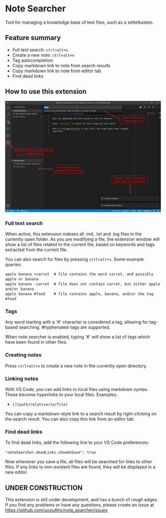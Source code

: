 # Note Searcher

Tool for managing a knowledge base of text files, such as a zettelkasten.


## Feature summary

- Full text search:  `ctrl+alt+s`
- Create a new note: `ctrl+alt+n`
- Tag autocompletion
- Copy markdown link to note from search results
- Copy markdown link to note from editor tab
- Find dead links


## How to use this extension

![extension screenshot](./img/ext_screenshot.png)


### Full text search

When active, this extension indexes all .md, .txt and .log files in the
currently open folder. As you are modifying a file, the extension window will
show a list of files related to the current file, based on keywords and tags
extracted from the current file.

You can also search for files by pressing `ctrl+alt+s`. Some example queries:

```
apple banana +carrot  # file contains the word carrot, and possibly apple or banana
apple banana -carrot  # file does not contain carrot, but either apple and/or banana
apple banana #food    # file contains apple, banana, and/or the tag #food
```


### Tags

Any word starting with a '#' character is considered a tag, allowing for
tag-based searching. #hyphenated-tags are supported.

When note searcher is enabled, typing '#' will show a list of tags which have
been found in other files.


### Creating notes

Press `ctrl+alt+n` to create a new note in the currently open directory.


### Linking notes

With VS Code, you can add links to local files using markdown
syntax. These become hyperlinks to your local files. Examples:

- `[](path/relative/to/file)`

You can copy a markdown-style link to a search result by right-clicking on
the search result. You can also copy this link from an editor tab.


### Find dead links

To find dead links, add the following line to your VS Code preferences:

`"noteSearcher.deadLinks.showOnSave": true`

Now whenever you save a file, all files will be searched for links to other
files. If any links to non-existent files are found, they will be displayed
in a new editor.


## UNDER CONSTRUCTION

This extension is still under development, and has a bunch of rough edges.
If you find any problems or have any questions, please create an issue at
https://github.com/uozuAho/note_searcher/issues
